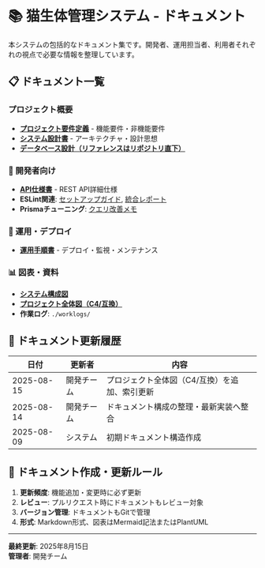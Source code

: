 # 📚 猫生体管理システム - ドキュメント

本システムの包括的なドキュメント集です。開発者、運用担当者、利用者それぞれの視点で必要な情報を整理しています。

## 📋 ドキュメント一覧

### プロジェクト概要

- **[プロジェクト要件定義](./requirements.md)** - 機能要件・非機能要件
- **[システム設計書](./system-design.md)** - アーキテクチャ・設計思想
- **[データベース設計（リファレンスはリポジトリ直下）](../DATABASE_SCHEMA.md)**

### 🔧 開発者向け

- **[API仕様書](./api-specification.md)** - REST API詳細仕様
- **ESLint関連**: [セットアップガイド](./eslint-setup-guide.md), [統合レポート](./eslint-typescript-integration-report.md)
- **Prismaチューニング**: [クエリ改善メモ](./prisma-query-improvement.md)

### 🚀 運用・デプロイ

- **[運用手順書](./operations.md)** - デプロイ・監視・メンテナンス

### 📊 図表・資料

- **[システム構成図](./diagrams/system-architecture.md)**
- **[プロジェクト全体図（C4/互換）](./diagrams/project-overview.md)**
- **作業ログ**: `./worklogs/`

## 🔄 ドキュメント更新履歴

| 日付       | 更新者     | 内容                                          |
| ---------- | ---------- | --------------------------------------------- |
| 2025-08-15 | 開発チーム | プロジェクト全体図（C4/互換）を追加、索引更新 |
| 2025-08-14 | 開発チーム | ドキュメント構成の整理・最新実装へ整合        |
| 2025-08-09 | システム   | 初期ドキュメント構造作成                      |

## 📝 ドキュメント作成・更新ルール

1. **更新頻度**: 機能追加・変更時に必ず更新
2. **レビュー**: プルリクエスト時にドキュメントもレビュー対象
3. **バージョン管理**: ドキュメントもGitで管理
4. **形式**: Markdown形式、図表はMermaid記法またはPlantUML

---

**最終更新**: 2025年8月15日  
**管理者**: 開発チーム
